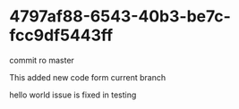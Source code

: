 # 4797af88-6543-40b3-be7c-fcc9df5443ff

commit ro master 

This added new code form current branch 

hello world  issue is fixed in testing 